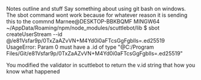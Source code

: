 Notes outline and stuff
Say something about using git bash on windows. The sbot command wont work because for whatever reason it is sending this to the commnd
Marnee@DESKTOP-BBKBQMF MINGW64 ~/AppData/Roaming/npm/node_modules/scuttlebot/lib
$ sbot createUserStream --id @/e81Vsfar9p/0TxZaAZvVN+M4Yd0i0aFTcsGgFgblls=.ed25519
UsageError: Param 0 must have a .id of type "@C:/Program Files/Git/e81Vsfar9p/0TxZaAZvVN+M4Yd0i0aFTcsGgFgblls=.ed25519"

You modified the validator in scuttlebot to return the v.id string
that how you know what happened